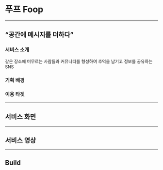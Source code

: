 # 푸프 Foop



---

## “공간에 메시지를 더하다”

### 서비스 소개
같은 장소에 머무르는 사람들과 커뮤니티를 형성하여 추억을 남기고 정보를 공유하는 SNS

### 기획 배경


### 이용 타겟


---

## 서비스 화면


---

## 서비스 영상


---

## Build

